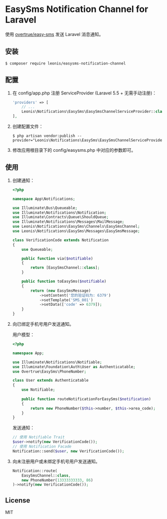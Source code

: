 # EasySms Notification Channel for Laravel

使用 [overtrue/easy-sms](https://github.com/overtrue/easy-sms) 发送 Laravel 消息通知。

## 安装

```shell
$ composer require leonis/easysms-notification-channel
```

## 配置

1. 在 config/app.php 注册 ServiceProvider (Laravel 5.5 + 无需手动注册)：

    ```php
    'providers' => [
        // ...
        Leonis\Notifications\EasySms\EasySmsChannelServiceProvider::class,
    ],
    ```

2. 创建配置文件：

    ```shell
    $ php artisan vendor:publish --provider="Leonis\Notifications\EasySms\EasySmsChannelServiceProvider"
    ```
    
3. 修改应用根目录下的 config/easysms.php 中对应的参数即可。

## 使用

1. 创建通知：

    ```php
    <?php

    namespace App\Notifications;

    use Illuminate\Bus\Queueable;
    use Illuminate\Notifications\Notification;
    use Illuminate\Contracts\Queue\ShouldQueue;
    use Illuminate\Notifications\Messages\MailMessage;
    use Leonis\Notifications\EasySms\Channels\EasySmsChannel;
    use Leonis\Notifications\EasySms\Messages\EasySmsMessage;

    class VerificationCode extends Notification
    {
        use Queueable;

        public function via($notifiable)
        {
            return [EasySmsChannel::class];
        }

        public function toEasySms($notifiable)
        {
            return (new EasySmsMessage)
                ->setContent('您的验证码为: 6379')
                ->setTemplate('SMS_001')
                ->setData(['code' => 6379]);
        }
    }
    ```
    
2. 向已绑定手机号用户发送通知。
    
    用户模型：
    ```php
    <?php
    
    namespace App;
    
    use Illuminate\Notifications\Notifiable;
    use Illuminate\Foundation\Auth\User as Authenticatable;
    use Overtrue\EasySms\PhoneNumber;
    
    class User extends Authenticatable
    {
        use Notifiable;
     
        public function routeNotificationForEasySms($notification)
        {
            return new PhoneNumber($this->number, $this->area_code);
        }
    }
    ```
    
    发送通知：
    
    ```php
    // 使用 Notifiable Trait
    $user->notify(new VerificationCode());
    // 使用 Notification Facade
    Notification::send($user, new VerificationCode());
    ```

3. 向未注册用户或未绑定手机号用户发送通知。
    
    ```php
    Notification::route(
        EasySmsChannel::class,
        new PhoneNumber(13333333333, 86)
    )->notify(new VerificationCode());
    ```

## License

MIT
